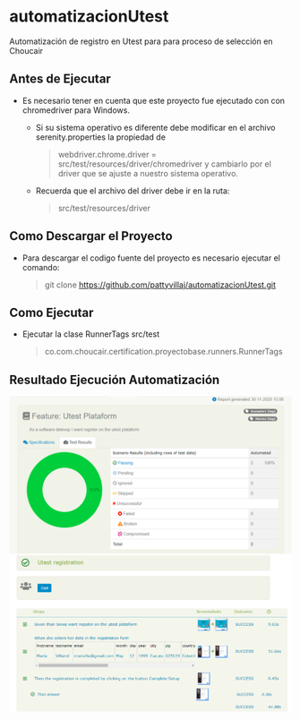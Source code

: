 # automatizacionUtest
Automatización de registro en Utest para para proceso de selección en
Choucair

## Antes de Ejecutar
- Es necesario tener en cuenta que este proyecto fue ejecutado con con
  chromedriver para Windows.

  - Si su sistema operativo es diferente debe modificar en el archivo serenity.properties la propiedad de

    > webdriver.chrome.driver = src/test/resources/driver/chromedriver y
    > cambiarlo por el driver que se ajuste a nuestro sistema operativo.

  - Recuerda que el archivo del driver debe ir en la ruta:

    > src/test/resources/driver

## Como Descargar el Proyecto

-  Para descargar el codigo fuente del proyecto es necesario ejecutar el
   comando:

   > git clone https://github.com/pattyvillaj/automatizacionUtest.git

## Como Ejecutar

- Ejecutar la clase RunnerTags src/test

  > co.com.choucair.certification.proyectobase.runners.RunnerTags


## Resultado Ejecución Automatización

![reporte](img/ResultadoPrueba.PNG)
![reporte](img/ResultadoPrueba1.PNG)

